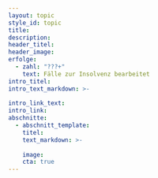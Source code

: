 ```yaml
---
layout: topic
style_id: topic
title: 
description: 
header_titel: 
header_image: 
erfolge: 
  - zahl: "???+"
    text: Fälle zur Insolvenz bearbeitet
intro_titel:
intro_text_markdown: >-
  
intro_link_text: 
intro_link: 
abschnitte:
  - abschnitt_template: 
    titel: 
    text_markdown: >-
      
    image: 
    cta: true
---
```


